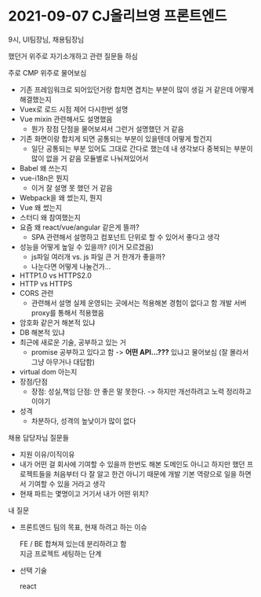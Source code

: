 # 2021-09-07 CJ올리브영 프론트엔드

9시, UI팀장님, 채용팀장님

했던거 위주로 자기소개하고 관련 질문들 하심

주로 CMP 위주로 물어보심

* 기존 프레임워크로 되어있던거랑 합치면 겹치는 부분이 많이 생길 거 같은데 어떻게 해결했는지
* Vuex로 로드 시점 제어 다시한번 설명
* Vue mixin 관련해서도 설명했음
  * 뭔가 장점 단점을 물어보셔서 그런거 설명했던 거 같음
* 기존 화면이랑 합치게 되면 공통되는 부분이 있을텐데 어떻게 할건지
  * 일단 공통되는 부분 있어도 그대로 간다로 했는데 내 생각보다 중복되는 부분이 많이 없을 거 같음 모듈별로 나눠져있어서
* Babel 왜 쓰는지
* vue-i18n은 뭔지
  * 이거 잘 설명 못 했던 거 같음
* Webpack을 왜 썼는지, 뭔지
* Vue 왜 썼는지
* 스터디 왜 참여했는지
* 요즘 왜 react/vue/angular 같은게 뜰까?
  * SPA 관련해서 설명하고 컴포넌트 단위로 할 수 있어서 좋다고 생각
* 성능을 어떻게 높일 수 있을까? \(이거 모르겠음\)
  * js파일 여러개 vs. js 파일 큰 거 한개가 좋을까?
  * 나눈다면 어떻게 나눌건가...
* HTTP1.0 vs HTTPS2.0
* HTTP vs HTTPS
* CORS 관련
  * 관련해서 설명 실제 운영되는 곳에서는 적용해본 경험이 없다고 함 개발 서버 proxy를 통해서 적용했음
* 암호화 같은거 해본적 있냐
* DB 해본적 있냐
* 최근에 새로운 기술, 공부하고 있는 거
  * promise 공부하고 있다고 함  -&gt; **어떤 API...???** 있냐고 물어보심 \(잘 몰라서 그냥 아무거나 대답함\)
* virtual dom 아는지
* 장점/단점
  * 장점: 성실,책임 단점: 안 좋은 말 못한다. -&gt; 하지만 개선하려고 노력 정리하고 이야기
* 성격
  * 차분하다, 성격의 높낮이가 많이 없다

채용 담당자님 질문들

* 지원 이유/이직이유
* 내가 어떤 걸 회사에 기여할 수 있을까 한번도 해본 도메인도 아니고 하지만 했던 프로젝트들을 처음부터 다 잘 알고 한건 아니기 때문에 개발 기본 역량으로 일을 하면서 기여할 수 있을 거라고 생각
* 현재 파트는 몇명이고 거기서 내가 어떤 위치?

내 질문

* 프론트엔드 팀의 목표, 현재 하려고 하는 이슈

  FE / BE 합쳐져 있는데 분리하려고 함  
  지금 프로젝트 세팅하는 단계

* 선택 기술

  react

